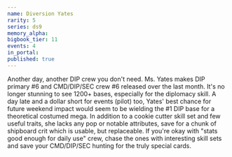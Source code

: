 ```yaml
---
name: Diversion Yates
rarity: 5
series: ds9
memory_alpha:
bigbook_tier: 11
events: 4
in_portal:
published: true
---
```


Another day, another DIP crew you don't need. Ms. Yates makes DIP primary #6 and CMD/DIP/SEC crew #6 released over the last month. It's no longer stunning to see 1200+ bases, especially for the diplomacy skill. A day late and a dollar short for events (pilot) too, Yates' best chance for future weekend impact would seem to be wielding the #1 DIP base for a theoretical costumed mega. In addition to a cookie cutter skill set and few useful traits, she lacks any pop or notable attributes, save for a chunk of shipboard crit which is usable, but replaceable. If you're okay with "stats good enough for daily use" crew, chase the ones with interesting skill sets and save your CMD/DIP/SEC hunting for the truly special cards.
